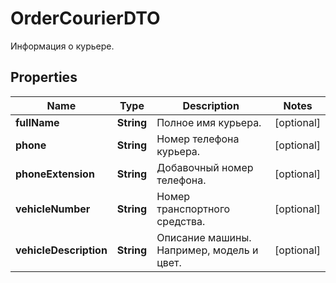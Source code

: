 

# OrderCourierDTO

Информация о курьере.

## Properties

Name | Type | Description | Notes
------------ | ------------- | ------------- | -------------
**fullName** | **String** | Полное имя курьера. |  [optional]
**phone** | **String** | Номер телефона курьера. |  [optional]
**phoneExtension** | **String** | Добавочный номер телефона. |  [optional]
**vehicleNumber** | **String** | Номер транспортного средства. |  [optional]
**vehicleDescription** | **String** | Описание машины. Например, модель и цвет. |  [optional]



